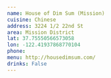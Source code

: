 ```yaml
---
name: House of Dim Sum (Mission)
cuisine: Chinese
address: 3224 1/2 22nd St
area: Mission District
lat: 37.75550566573058
lon: -122.41937868770104
phone: 
menu: http://housedimsum.com/
drinks: False
---
```

